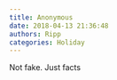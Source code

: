 ```yaml
---
title: Anonymous
date: 2018-04-13 21:36:48
authors: Ripp
categories: Holiday
---
```


 Not fake.  Just facts